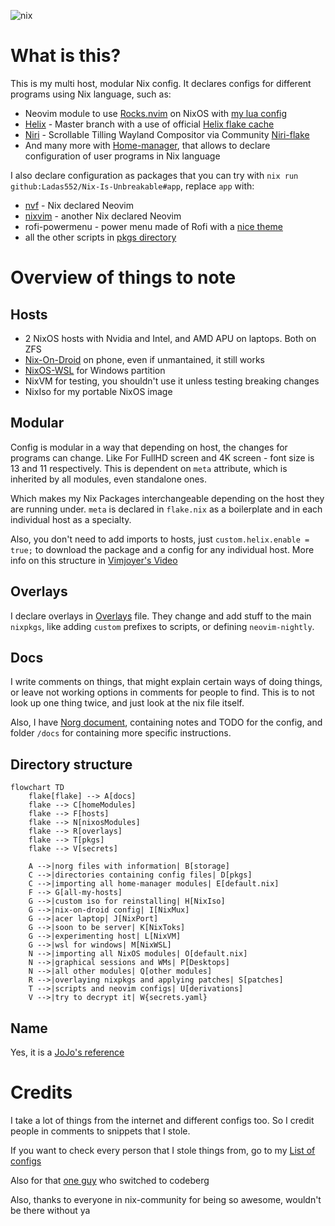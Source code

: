 ![nix](https://socialify.git.ci/Ladas552/Nix-Is-Unbreakable/image?font=Rokkitt&logo=https%3A%2F%2Fraw.githubusercontent.com%2FNixOS%2Fnixos-artwork%2Frefs%2Fheads%2Fmaster%2Flogo%2Fnix-snowflake-rainbow.svg&name=1&owner=1&pattern=Transparent&stargazers=1&theme=Dark)

# What is this?
This is my multi host, modular Nix config. It declares configs for different programs using Nix language, such as:
- Neovim module to use [Rocks.nvim](https://github.com/nvim-neorocks/rocks.nvim) on NixOS with [my lua config](https://github.com/Ladas552/nvim-rocks-config)
- [Helix](https://github.com/helix-editor/helix) - Master branch with a use of official [Helix flake cache](https://app.cachix.org/cache/helix)
- [Niri](https://github.com/YaLTeR/niri) - Scrollable Tilling Wayland Compositor via Community [Niri-flake](https://github.com/sodiboo/niri-flake)
- And many more with [Home-manager](https://github.com/nix-community/home-manager), that allows to declare configuration of user programs in Nix language

I also declare configuration as packages that you can try with `nix run
github:Ladas552/Nix-Is-Unbreakable#app`, replace `app` with:

- [nvf](https://github.com/NotAShelf/nvf) - Nix declared Neovim
- [nixvim](https://github.com/nix-community/nixvim) - another Nix declared Neovim
- rofi-powermenu - power menu made of Rofi with a [nice theme](https://github.com/adi1090x/rofi)
- all the other scripts in [pkgs directory](./pkgs/default.nix)

# Overview of things to note

## Hosts

- 2 NixOS hosts with Nvidia and Intel, and AMD APU on laptops. Both on ZFS
- [Nix-On-Droid](https://github.com/nix-community/nix-on-droid) on phone, even if unmantained, it still works
- [NixOS-WSL](https://github.com/nix-community/NixOS-WSL) for Windows partition
- NixVM for testing, you shouldn't use it unless testing breaking changes
- NixIso for my portable NixOS image
## Modular

Config is modular in a way that depending on host, the changes for programs can change. Like For
FullHD screen and 4K screen - font size is 13 and 11 respectively. This is dependent on `meta` attribute, which is inherited by all modules, even standalone ones.

Which makes my Nix Packages interchangeable depending on the host they are running under. `meta` is declared in `flake.nix` as a boilerplate and in each individual host as a specialty.

Also, you don't need to add imports to hosts, just `custom.helix.enable = true;` to download the package and a config for any individual host. More info on this structure in [Vimjoyer's Video](https://youtu.be/vYc6IzKvAJQ?si=lbmSaiIeaIzAL_Xi)

## Overlays

I declare overlays in [Overlays](./overlays.nix) file. They change and add stuff to the main `nixpkgs`, like adding `custom` prefixes to scripts, or defining `neovim-nightly`.

## Docs
I write comments on things, that might explain certain ways of doing things, or leave not working options in comments for people to find. This is to not look up one thing twice, and just look at the nix file itself.

Also, I have [Norg document](./nix.norg), containing notes and TODO for the config, and folder `/docs` for containing more specific instructions.

## Directory structure

```mermaid
flowchart TD
    flake[flake] --> A[docs]
    flake --> C[homeModules]
    flake --> F[hosts]
    flake --> N[nixosModules]
    flake --> R[overlays]
    flake --> T[pkgs]
    flake --> V[secrets]

    A -->|norg files with information| B[storage]
    C -->|directories containing config files| D[pkgs]
    C -->|importing all home-manager modules| E[default.nix]
    F --> G[all-my-hosts]
    G -->|custom iso for reinstalling| H[NixIso]
    G -->|nix-on-droid config| I[NixMux]
    G -->|acer laptop| J[NixPort]
    G -->|soon to be server| K[NixToks]
    G -->|experimenting host| L[NixVM]
    G -->|wsl for windows| M[NixWSL]
    N -->|importing all NixOS modules| O[default.nix]
    N -->|graphical sessions and WMs| P[Desktops]
    N -->|all other modules| Q[other modules]
    R -->|overlaying nixpkgs and applying patches| S[patches]
    T -->|scripts and neovim configs| U[derivations]
    V -->|try to decrypt it| W{secrets.yaml}
```

## Name

Yes, it is a [JoJo's reference](https://github.com/user-attachments/assets/7c467d52-a430-4bb3-9493-a5ffa0d69dd4)

# Credits
I take a lot of things from the internet and different configs too. So I credit people in comments to snippets that I stole.

If you want to check every person that I stole things from, go to my [List of configs](https://github.com/stars/Ladas552/lists/nix-flakes)

Also for that [one guy](https://codeberg.org/Dich0tomy/snowstorm) who switched to codeberg

Also, thanks to everyone in nix-community for being so awesome, wouldn't be there without ya
